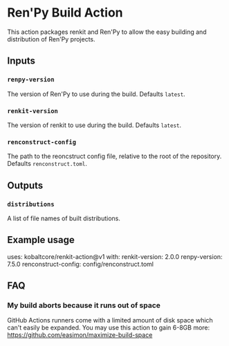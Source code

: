 # Ren'Py Build Action

This action packages renkit and Ren'Py to allow the easy building and distribution of Ren'Py projects.

## Inputs

### `renpy-version`

The version of Ren'Py to use during the build. Defaults `latest`.

### `renkit-version`

The version of renkit to use during the build. Defaults `latest`.

### `renconstruct-config`

The path to the reoncstruct config file, relative to the root of the repository. Defaults `renconstruct.toml`.

## Outputs

### `distributions`

A list of file names of built distributions.

## Example usage

uses: kobaltcore/renkit-action@v1
with:
  renkit-version: 2.0.0
  renpy-version: 7.5.0
  renconstruct-config: config/renconstruct.toml

## FAQ

### My build aborts because it runs out of space

GitHub Actions runners come with a limited amount of disk space which can't easily be expanded.
You may use this action to gain 6-8GB more: https://github.com/easimon/maximize-build-space
